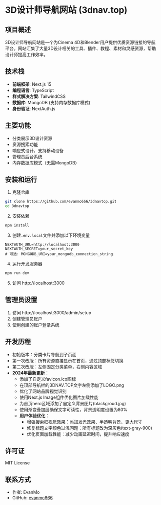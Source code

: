 # 3D设计师导航网站 (3dnav.top)

## 项目概述
3D设计师导航网站是一个为Cinema 4D和Blender用户提供优质资源链接的导航平台。网站汇集了大量3D设计相关的工具、插件、教程、素材和灵感资源，帮助设计师提高工作效率。

## 技术栈
- **前端框架**: Next.js 15
- **编程语言**: TypeScript
- **样式解决方案**: TailwindCSS
- **数据库**: MongoDB (支持内存数据库模式)
- **身份验证**: NextAuth.js

## 主要功能
- 分类展示3D设计资源
- 资源搜索功能
- 响应式设计，支持移动设备
- 管理员后台系统
- 内存数据库模式（无需MongoDB）

## 安装和运行
1. 克隆仓库
```bash
git clone https://github.com/evanmo666/3dnavtop.git
cd 3dnavtop
```

2. 安装依赖
```bash
npm install
```

3. 创建`.env.local`文件并添加以下环境变量
```
NEXTAUTH_URL=http://localhost:3000
NEXTAUTH_SECRET=your_secret_key
# 可选: MONGODB_URI=your_mongodb_connection_string
```

4. 运行开发服务器
```bash
npm run dev
```

5. 访问 http://localhost:3000

## 管理员设置
1. 访问 http://localhost:3000/admin/setup
2. 创建管理员账户
3. 使用创建的账户登录系统

## 开发历程
- 初始版本：分类卡片导航到子页面
- 第一次改版：所有资源直接显示在首页，通过顶部标签切换
- 第二次改版：左侧固定分类菜单，右侧内容区域
- **2024年最新更新**：
  - 添加了自定义favicon.ico图标
  - 在顶部导航栏的3DNAV.TOP文字左侧添加了LOGO.png
  - 优化了网站品牌视觉识别
  - 使用Next.js Image组件优化图片加载性能
  - 为首页hero区域添加了自定义背景图片(blackgroud.jpg)
  - 使用渐变叠加层确保文字可读性，背景透明度设置为80%
  - **用户体验优化**：
    - 增强搜索框视觉效果：添加发光效果、半透明背景、更大尺寸
    - 修复标题文字颜色过浅问题：所有标题改为深灰色(text-gray-900)
    - 优化页面加载性能：减少动画延迟时间，提升响应速度

## 许可证
MIT License

## 联系方式
- 作者: EvanMo
- GitHub: [evanmo666](https://github.com/evanmo666)
